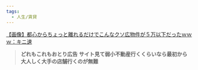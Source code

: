 ```yaml
---
tags:
  - 人生/賃貸
---
```

[【画像】都心からちょっと離れるだけでこんなクソ広物件が５万以下だったｗｗｗ：キニ速](http://blog.livedoor.jp/kinisoku/archives/5586410.html)

>**どれもこれもおとり広告**
>**サイト見て弱小不動産行くくらいなら最初から大人しく大手の店舗行くのが無難**

